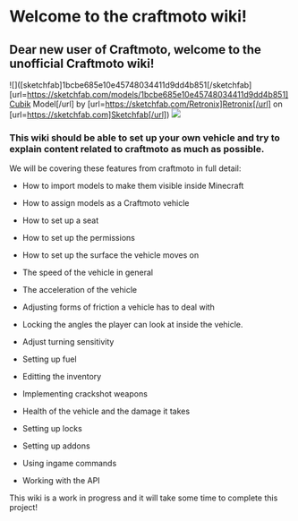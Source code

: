 # Welcome to the craftmoto wiki! 

## Dear new user of Craftmoto, welcome to the unofficial Craftmoto wiki! 

![]([sketchfab]1bcbe685e10e45748034411d9dd4b851[/sketchfab] [url=https://sketchfab.com/models/1bcbe685e10e45748034411d9dd4b851]Cubik Model[/url] by [url=https://sketchfab.com/Retronix]Retronix[/url] on [url=https://sketchfab.com]Sketchfab[/url])
![](https://proxy.spigotmc.org/fe4128e7faedc81676f16d6048b075b1270a40f1?url=https%3A%2F%2Fdl.dropbox.com%2Fs%2Fe2paep2o10wppri%2FHatchback.png)


### This wiki should be able to set up your own vehicle and try to explain content related to craftmoto as much as possible.

We will be covering these features from craftmoto in full detail:

* How to import models to make them visible inside Minecraft

* How to assign models as a Craftmoto vehicle

* How to set up a seat

* How to set up the permissions

* How to set up the surface the vehicle moves on

* The speed of the vehicle in general

* The acceleration of the vehicle

* Adjusting forms of friction a vehicle has to deal with

* Locking the angles the player can look at inside the vehicle.

* Adjust turning sensitivity

* Setting up fuel

* Editting the inventory

* Implementing crackshot weapons

* Health of the vehicle and the damage it takes

* Setting up locks

* Setting up addons

* Using ingame commands

* Working with the API


This wiki is a work in progress and it will take some time to complete this project!